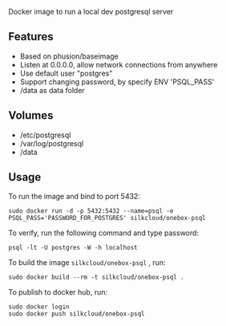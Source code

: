 Docker image to run a local dev postgresql server

## Features
* Based on phusion/baseimage
* Listen at 0.0.0.0, allow network connections from anywhere
* Use default user "postgres"
* Support changing password, by specify ENV 'PSQL_PASS'
* /data as data folder

## Volumes
* /etc/postgresql
* /var/log/postgresql
* /data

## Usage
To run the image and bind to port 5432:

```
sudo docker run -d -p 5432:5432 --name=psql -e PSQL_PASS='PASSWORD_FOR_POSTGRES' silkcloud/onebox-psql
```

To verify, run the following command and type password:

```
psql -lt -U postgres -W -h localhost
```

To build the image `silkcloud/onebox-psql` , run:

```
sudo docker build --rm -t silkcloud/onebox-psql .
```

To publish to docker hub, run:

```
sudo docker login
sudo docker push silkcloud/onebox-psql
```
